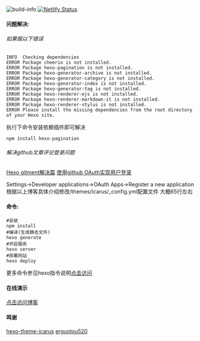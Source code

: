 ![build-info](https://travis-ci.org/erguotou520/HexoBlog.svg)
[![Netlify Status](https://api.netlify.com/api/v1/badges/51b3b9d2-581b-429f-bd2e-4b9f3da7c4c0/deploy-status)](https://app.netlify.com/sites/elastic-shockley-940ec0/deploys)
#### 问题解决:
###### 如果报以下错误
```shell
INFO  Checking dependencies
ERROR Package cheerio is not installed.
ERROR Package hexo-pagination is not installed.
ERROR Package hexo-generator-archive is not installed.
ERROR Package hexo-generator-category is not installed.
ERROR Package hexo-generator-index is not installed.
ERROR Package hexo-generator-tag is not installed.
ERROR Package hexo-renderer-ejs is not installed.
ERROR Package hexo-renderer-markdown-it is not installed.
ERROR Package hexo-renderer-stylus is not installed.
ERROR Please install the missing dependencies from the root directory of your Hexo site.
```
执行下命令安装依赖插件即可解决
```shell
npm install hexo-pagination
```
###### 解决github文章评论登录问题
[Hexo gitment解决篇](https://blog.csdn.net/Biebersxzl/article/details/81913680)
[使用github OAuth实现用户登录](https://blog.csdn.net/kobe24lmlps/article/details/80838329)

Settings->Developer applications->OAuth Apps->Register a new application
根据以上博客具体介绍修改/themes/icarus/_config.yml配置文件 大概65行左右

#### 命令:
```shell
#安装
npm install
#编译(生成静态文件)
hexo generate
#开启服务
hexo server
#部署网站
hexo deploy

```

更多命令参见hexo指令说明[点击访问](https://hexo.io/zh-cn/docs/commands)
#### 在线演示
[点击访问博客](https://blog.erguotou.me)
#### 鸣谢
[hexo-theme-icarus](https://github.com/ppoffice/hexo-theme-icarus.git)
[erguotou520](https://github.com/erguotou520/HexoBlog.git)

